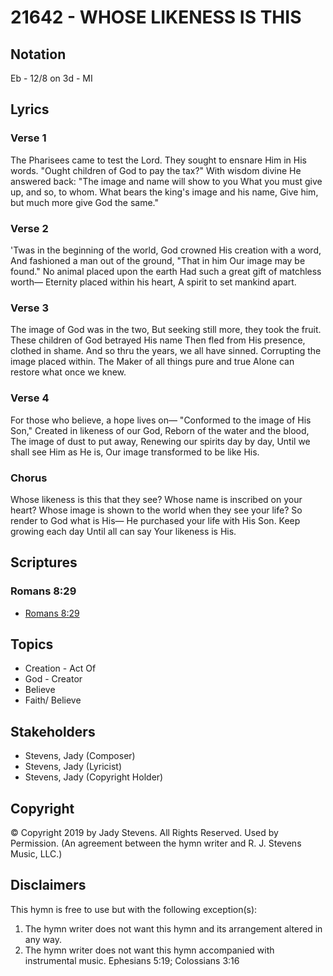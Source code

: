 # 21642 - WHOSE LIKENESS IS THIS

## Notation

Eb - 12/8 on 3d - MI

## Lyrics

### Verse 1

The Pharisees came to test the Lord. They sought to ensnare Him in His words. "Ought children of God to pay the tax?" With wisdom divine He answered back: "The image and name will show to you What you must give up, and so, to whom. What bears the king's image and his name, Give him, but much more give God the same." 

### Verse 2

'Twas in the beginning of the world, God crowned His creation with a word, And fashioned a man out of the ground, "That in him Our image may be found." No animal placed upon the earth Had such a great gift of matchless worth— Eternity placed within his heart, A spirit to set mankind apart.

### Verse 3

The image of God was in the two, But seeking still more, they took the fruit. These children of God betrayed His name Then fled from His presence, clothed in shame. And so thru the years, we all have sinned. Corrupting the image placed within. The Maker of all things pure and true Alone can restore what once we knew.



### Verse 4

For those who believe, a hope lives on— "Conformed to the image of His Son," Created in likeness of our God, Reborn of the water and the blood, The image of dust to put away, Renewing our spirits day by day, Until we shall see Him as He is, Our image transformed to be like His.






### Chorus

Whose likeness is this that they see? Whose name is inscribed on your heart? Whose image is shown to the world when they see your life? So render to God what is His— He purchased your life with His Son. Keep growing each day Until all can say Your likeness is His.


## Scriptures

### Romans 8:29

- [Romans 8:29](https://www.biblegateway.com/passage/?search=Romans%208%3A29)


## Topics

- Creation - Act Of
- God - Creator
- Believe
- Faith/ Believe

## Stakeholders

- Stevens, Jady (Composer)
- Stevens, Jady (Lyricist)
- Stevens, Jady (Copyright Holder)

## Copyright

© Copyright 2019 by Jady Stevens. All Rights Reserved. Used by Permission.
(An agreement between the hymn writer and R. J. Stevens Music, LLC.)

## Disclaimers

This hymn is free to use but with the following exception(s):
1. The hymn writer does not want this hymn and its arrangement altered in any way.
2. The hymn writer does not want this hymn accompanied with instrumental music.
Ephesians 5:19; Colossians 3:16

